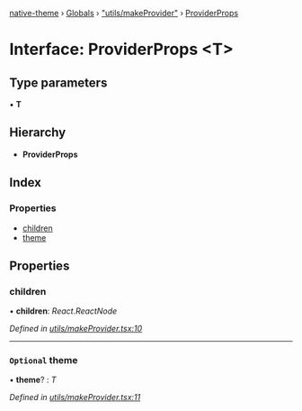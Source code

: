 [native-theme](../README.md) › [Globals](../globals.md) › ["utils/makeProvider"](../modules/_utils_makeprovider_.md) › [ProviderProps](_utils_makeprovider_.providerprops.md)

# Interface: ProviderProps <**T**>

## Type parameters

▪ **T**

## Hierarchy

* **ProviderProps**

## Index

### Properties

* [children](_utils_makeprovider_.providerprops.md#children)
* [theme](_utils_makeprovider_.providerprops.md#optional-theme)

## Properties

###  children

• **children**: *React.ReactNode*

*Defined in [utils/makeProvider.tsx:10](https://github.com/CarlosBalladares/native-theme/blob/40cd711/src/utils/makeProvider.tsx#L10)*

___

### `Optional` theme

• **theme**? : *T*

*Defined in [utils/makeProvider.tsx:11](https://github.com/CarlosBalladares/native-theme/blob/40cd711/src/utils/makeProvider.tsx#L11)*
